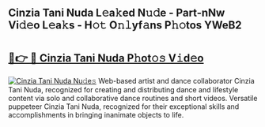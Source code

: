 ## Cinzia Tani Nuda L𝚎a𝚔ed N𝚞𝚍e - Part-nNw Vi𝚍𝚎o L𝚎a𝚔s - H𝚘𝚝 O𝚗𝚕yf𝚊ns P𝚑𝚘tos YWeB2

# <h2><a href="http://kfejxnb.oniu.top/?m=Cinzia+Tani+Nuda">🔗👉 🔴 Cinzia Tani Nuda P𝚑ot𝚘𝚜 V𝚒d𝚎o</a></h2>

[![Cinzia Tani Nuda Nu𝚍e𝚜](https://i.imgur.com/0qMVB7G.gif)](http://kfejxnb.oniu.top/?m=Cinzia+Tani+Nuda)
Web-based artist and dance collaborator Cinzia Tani Nuda, recognized for creating and distributing dance and lifestyle content via solo and collaborative dance routines and short videos. Versatile puppeteer Cinzia Tani Nuda, recognized for their exceptional skills and accomplishments in bringing inanimate objects to life.  
